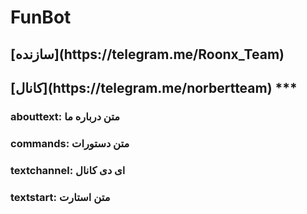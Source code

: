 # FunBot
<h2> [سازنده](https://telegram.me/Roonx_Team)
<h2> [کانال](https://telegram.me/norbertteam)
***
<h3>abouttext: متن درباره ما
<h3>commands: متن دستورات
<h3>textchannel: ای دی کانال
<h3>textstart: متن استارت

